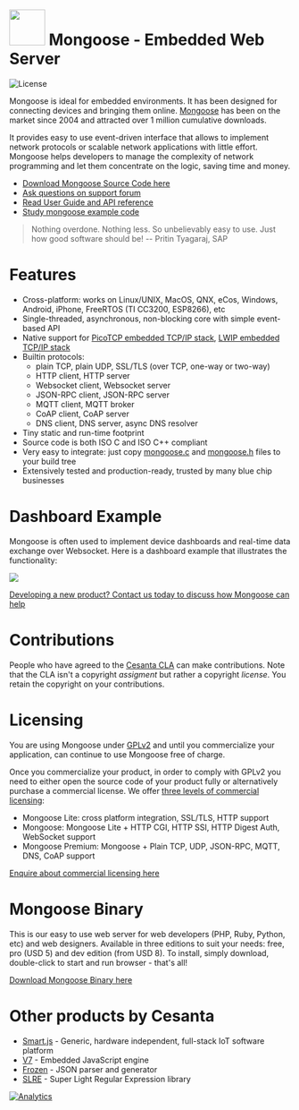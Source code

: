 # <img src="http://www.cesanta.com/hubfs/www.cesanta.com/Images/mongoose_library.png" width="64" height="64"> Mongoose - Embedded Web Server

![](https://img.shields.io/badge/license-GPL_2-green.svg "License")

Mongoose is ideal for embedded environments. It has been designed
for connecting devices and bringing them online.
[Mongoose](https://www.cesanta.com/products)
has been on the market since 2004 and attracted
over 1 million cumulative downloads.

It provides easy to use event-driven interface that allows to implement
network protocols or scalable network applications  with little effort.
Mongoose helps developers to manage the complexity of network programming
and let them concentrate on the logic, saving time and money.

- [Download Mongoose Source Code here](http://hubs.ly/H01bWvx0)
- [Ask questions on support forum](http://forum.cesanta.com/index.php?p=/categories/mongoose)
- [Read User Guide and API reference](https://docs.cesanta.com/mongoose)
- [Study mongoose example code](https://github.com/cesanta/mongoose/tree/master/examples)

> Nothing overdone. Nothing less. So unbelievably easy to use.
> Just how good software should be! -- Pritin Tyagaraj, SAP


# Features

* Cross-platform: works on Linux/UNIX, MacOS, QNX, eCos, Windows, Android,
  iPhone, FreeRTOS (TI CC3200, ESP8266), etc
* Single-threaded, asynchronous, non-blocking core with simple event-based API
* Native support for [PicoTCP embedded TCP/IP stack](http://www.picotcp.com),
  [LWIP embedded TCP/IP stack](https://en.wikipedia.org/wiki/LwIP)
* Builtin protocols:
   - plain TCP, plain UDP, SSL/TLS (over TCP, one-way or two-way)
   - HTTP client, HTTP server
   - Websocket client, Websocket server
   - JSON-RPC client, JSON-RPC server
   - MQTT client, MQTT broker
   - CoAP client, CoAP server
   - DNS client, DNS server, async DNS resolver
* Tiny static and run-time footprint
* Source code is both ISO C and ISO C++ compliant
* Very easy to integrate: just copy
  [mongoose.c](https://raw.githubusercontent.com/cesanta/mongoose/master/mongoose.c) and
  [mongoose.h](https://raw.githubusercontent.com/cesanta/mongoose/master/mongoose.h)
  files to your build tree
* Extensively tested and production-ready, trusted by many blue chip businesses

# Dashboard Example

Mongoose is often used to implement device dashboards and real-time
data exchange over Websocket. Here is a dashboard example that illustrates
the functionality:

![](http://www.cesanta.com/hubfs/www.cesanta.com/diagrams/dash_mongoose_diagram.png)

[Developing a new product? Contact us today to discuss how Mongoose can help
](https://www.cesanta.com/contact)

# Contributions

People who have agreed to the
[Cesanta CLA](https://docs.cesanta.com/contributors_la.shtml)
can make contributions. Note that the CLA isn't a copyright
_assigment_ but rather a copyright _license_.
You retain the copyright on your contributions.

# Licensing

You are using Mongoose under
[GPLv2](http://www.gnu.org/licenses/old-licenses/gpl-2.0.en.html)
and until you commercialize your
application, can continue to use Mongoose free of charge.

Once you commercialize your product, in order to comply with GPLv2
you need to either open the source code of your product fully or
alternatively purchase a commercial license.
We offer [three levels of commercial licensing](https://www.cesanta.com/products):

- Mongoose Lite: cross platform integration, SSL/TLS, HTTP support
- Mongoose: Mongoose Lite + HTTP CGI, HTTP SSI, HTTP Digest Auth,
  WebSocket support
- Mongoose Premium: Mongoose + Plain TCP, UDP, JSON-RPC, MQTT, DNS,
  CoAP support


[Enquire about commercial licensing here](https://www.cesanta.com/contact)

# Mongoose Binary

This is our easy to use web server for web developers (PHP, Ruby, Python, etc)
and web designers. Available in three editions to suit your needs: free, pro
(USD 5) and dev edition (from USD 8). To install, simply download, double-click
to start and run browser - that's all!

[Download Mongoose Binary here](https://www.cesanta.com/products#binary)

# Other products by Cesanta

- [Smart.js](https://github.com/cesanta/smart.js) -
    Generic, hardware independent, full-stack IoT software platform
- [V7](https://github.com/cesanta/v7) - Embedded JavaScript engine
- [Frozen](https://github.com/cesanta/frozen) - JSON parser and generator
- [SLRE](https://github.com/cesanta/slre) - Super Light Regular Expression
  library

[![Analytics](https://ga-beacon.appspot.com/UA-42732794-5/project-page)](https://github.com/cesanta/mongoose)
